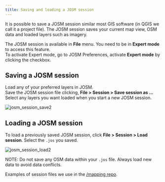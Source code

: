 ```yaml
---
title: Saving and loading a JOSM session
---
```


It is possible to save a JOSM session similar most GIS software (in QGIS we call it a project file).  The JOSM session saves your current map view, OSM data and loaded layers such as imagery. 

The JOSM session is available in **File** menu.  You need to be in **Expert mode** to access this feature.  
To activate Expert mode, go to JOSM Preferences, activate **Expert mode** by clicking the checkbox.

## Saving a JOSM session

Load any of your preferred layers in JOSM.  
Save the JOSM session file clicking, **File > Session > Save session as ...**
Select any layers you want loaded when you start a new JOSM session.

![josm_session_save2]({{site.baseurl}}/images/saving-a-josm-session.gif)

## Loading a JOSM session

To load a previously saved JOSM session, click **File > Session > Load session**.
Select the `.jos` you saved.

![josm_session_load2]({{site.baseurl}}/images/loading-a-josm-session.gif)

NOTE: Do not save any OSM data within your `.jos` file.  Always load new data to avoid data conflicts. 

Examples of session files we use in the [/mapping repo](https://github.com/mapbox/mapping/tree/master/JOSM/sessions).

